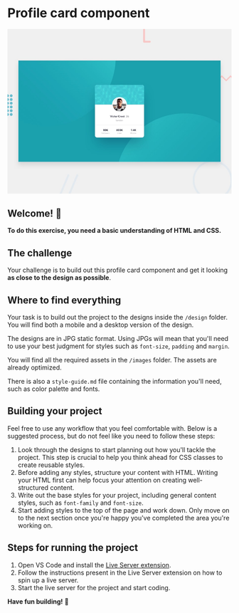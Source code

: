 # Profile card component

![Design preview for the Profile card component coding challenge](./design/desktop-preview.jpg)

## Welcome! 👋

**To do this exercise, you need a basic understanding of HTML and CSS.**

## The challenge

Your challenge is to build out this profile card component and get it looking **as close to the design as possible**.

## Where to find everything

Your task is to build out the project to the designs inside the `/design` folder. You will find both a mobile and a desktop version of the design.

The designs are in JPG static format. Using JPGs will mean that you'll need to use your best judgment for styles such as `font-size`, `padding` and `margin`.

You will find all the required assets in the `/images` folder. The assets are already optimized.

There is also a `style-guide.md` file containing the information you'll need, such as color palette and fonts.

## Building your project

Feel free to use any workflow that you feel comfortable with. Below is a suggested process, but do not feel like you need to follow these steps:

1. Look through the designs to start planning out how you'll tackle the project. This step is crucial to help you think ahead for CSS classes to create reusable styles.
2. Before adding any styles, structure your content with HTML. Writing your HTML first can help focus your attention on creating well-structured content.
3. Write out the base styles for your project, including general content styles, such as `font-family` and `font-size`.
4. Start adding styles to the top of the page and work down. Only move on to the next section once you're happy you've completed the area you're working on.

## Steps for running the project
1. Open VS Code and install the [Live Server extension](https://marketplace.visualstudio.com/items?itemName=ritwickdey.LiveServer).
2. Follow the instructions present in the Live Server extension on how to spin up a live server.
3. Start the live server for the project and start coding.

**Have fun building!** 🚀
